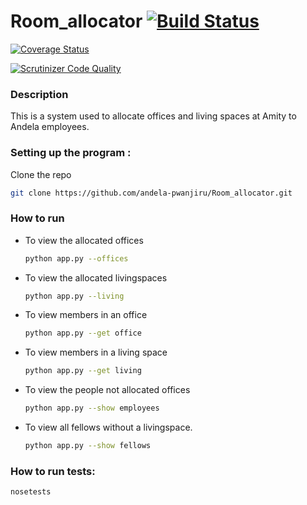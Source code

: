 # Room_allocator [![Build Status](https://travis-ci.org/andela-pwanjiru/Room_allocator.svg?branch=feature-review)](https://travis-ci.org/andela-pwanjiru/Room_allocator) 
[![Coverage Status](https://coveralls.io/repos/github/andela-pwanjiru/Room_allocator/badge.svg?branch=feature-review)](https://coveralls.io/github/andela-pwanjiru/Room_allocator?branch=feature-review)

[![Scrutinizer Code Quality](https://scrutinizer-ci.com/g/andela-pwanjiru/room_allocator/badges/quality-score.png?b=feature-review)](https://scrutinizer-ci.com/g/andela-pwanjiru/room_allocator/?branch=feature-review)


### Description

This is a system used to allocate offices and living spaces at Amity to Andela employees.

### Setting up the program :


Clone the repo

  ```bash
  git clone https://github.com/andela-pwanjiru/Room_allocator.git
  ```

### How to run

* To view the allocated offices
  ```bash
  python app.py --offices 
  ```

* To view the allocated livingspaces
  ```bash
  python app.py --living
  ```

* To view members in an office
  ```bash
  python app.py --get office
  ```

* To view members in a living space
  ```bash
  python app.py --get living
  ```

* To view the people not allocated offices
  ```bash
  python app.py --show employees
  ```

* To view all fellows without a livingspace.
  ```bash
  python app.py --show fellows
  ```

### How to run tests:
```bash
nosetests
```
